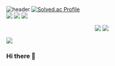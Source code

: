 ![header](https://capsule-render.vercel.app/api?type=wave&color=A9A9A9&height=300&section=header&text=seongyoung%20github&animation=twinkling&fontSize=90&fontColor=708090)
[![Solved.ac Profile](http://mazassumnida.wtf/api/v2/generate_badge?boj=ham033100)](https://solved.ac/ham033100/)<br>
<img src="https://img.shields.io/badge/JAVA-007396?style=for-the-badge&logo=java&logoColor=white"> <!--java 뱃지-->
<img src="https://img.shields.io/badge/github-181717?style=for-the-badge&logo=github&logoColor=white"> <!--github 뱃지-->
<img src="https://img.shields.io/badge/Python-3776AB?style=flat-square&logo=Python&logoColor=white"> <br>
<p align="center">
<a href="https://hits.seeyoufarm.com"><img src="https://hits.seeyoufarm.com/api/count/incr/badge.svg?url=https%3A%2F%2Fgithub.com%2Fyouhyeoneee%2F&count_bg=%23000000&title_bg=%23000000&icon=github.svg&icon_color=%23FFFFFF&title=GitHub&edge_flat=false"/></a>
<a href="https://hits.seeyoufarm.com"><img src="https://hits.seeyoufarm.com/api/count/incr/badge.svg?url=https%3A%2F%2Fvelog.io%2F%40youhyeoneee&count_bg=%2320C997&title_bg=%2320C997&icon=blogger.svg&icon_color=%23FFFFFF&title=Velog&edge_flat=false"/></a>
</p>
<a href="https://www.instagram.com/h.seong_0"><img src="https://img.shields.io/badge/Instagram-%23E4405F.svg?style=for-the-badge&logo=Instagram&logoColor=white&link=https://www.instagram.com/h.seong_0"/></a>



### Hi there 👋

<!--
**hamseongyoung/hamseongyoung** is a ✨ _special_ ✨ repository because its `README.md` (this file) appears on your GitHub profile.

Here are some ideas to get you started:

- 🔭 I’m currently working on ...
- 🌱 I’m currently learning ...
- 👯 I’m looking to collaborate on ...
- 🤔 I’m looking for help with ...
- 💬 Ask me about ...
- 📫 How to reach me: ...
- 😄 Pronouns: ...
- ⚡ Fun fact: ...
-->

